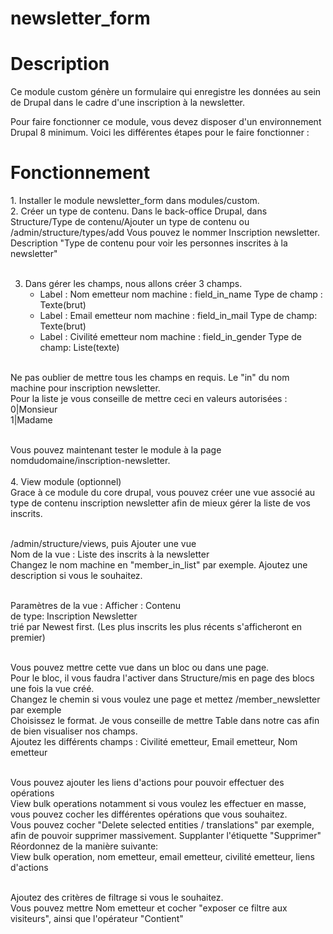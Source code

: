 # newsletter_form
<h1>Description</h1>
Ce module custom génère un formulaire qui enregistre les données au
sein de Drupal dans le cadre d'une inscription à la newsletter.

Pour faire fonctionner ce module, vous devez disposer d'un environnement Drupal 8 minimum. 
Voici les différentes étapes pour le faire fonctionner :

<h1>Fonctionnement</h1>
1. Installer le module newsletter_form dans modules/custom.<br>
2. Créer un type de contenu. Dans le back-office Drupal, dans Structure/Type de contenu/Ajouter un type de contenu ou /admin/structure/types/add
Vous pouvez le nommer Inscription newsletter. Description "Type de contenu pour voir les personnes inscrites à la newsletter"<br><br>

3. Dans gérer les champs, nous allons créer 3 champs. <br>
	- Label : Nom emetteur		 nom machine : field_in_name		Type de champ : Texte(brut) <br>
	- Label : Email emetteur	 nom machine : field_in_mail		Type de champ: Texte(brut) <br>
	- Label : Civilité emetteur	nom machine : field_in_gender		Type de champ: Liste(texte)  <br> <br>

Ne pas oublier de mettre tous les champs en requis. Le "in" du nom machine pour inscription newsletter.  <br>
Pour la liste je vous conseille de mettre ceci en valeurs autorisées :   <br>
0|Monsieur   <br>
1|Madame     <br> <br>

Vous pouvez maintenant tester le module à la page nomdudomaine/inscription-newsletter.  <br><br>
4. View module (optionnel)<br>
Grace à ce module du core drupal, vous pouvez créer une vue associé au type de contenu inscription newsletter afin de mieux gérer la liste de vos inscrits.<br><br>

/admin/structure/views, puis Ajouter une vue <br>
Nom de la vue : Liste des inscrits à la newsletter<br>
Changez le nom machine en "member_in_list" par exemple. Ajoutez une description si vous le souhaitez. <br><br>

Paramètres de la vue : Afficher : Contenu   <br>
de type: Inscription Newsletter <br>
trié par Newest first. (Les plus inscrits les plus récents s'afficheront en premier)<br><br>

Vous pouvez mettre cette vue dans un bloc ou dans une page. <br>
Pour le bloc, il vous faudra l'activer dans Structure/mis en page des blocs une fois la vue créé. <br>
Changez le chemin si vous voulez une page et mettez /member_newsletter par exemple<br>
Choisissez le format. Je vous conseille de mettre Table dans notre cas afin de bien visualiser nos champs. <br>
Ajoutez les différents champs : Civilité emetteur, Email emetteur, Nom emetteur<br><br>

Vous pouvez ajouter les liens d'actions pour pouvoir effectuer des opérations<br>
View bulk operations notamment si vous voulez les effectuer en masse, vous pouvez cocher les différentes opérations que vous souhaitez.<br>
Vous pouvez cocher "Delete selected entities / translations" par exemple, afin de pouvoir supprimer massivement. Supplanter l'étiquette "Supprimer"<br>
Réordonnez de la manière suivante: <br>
View bulk operation, nom emetteur, email emetteur, civilité emetteur, liens d'actions<br><br>

Ajoutez des critères de filtrage si vous le souhaitez. <br>
Vous pouvez mettre Nom emetteur et cocher "exposer ce filtre aux visiteurs", ainsi que l'opérateur "Contient"
